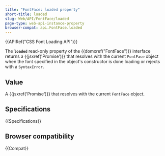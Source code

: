 ```yaml
---
title: "FontFace: loaded property"
short-title: loaded
slug: Web/API/FontFace/loaded
page-type: web-api-instance-property
browser-compat: api.FontFace.loaded
---
```


{{APIRef("CSS Font Loading API")}}

The **`loaded`** read-only property of the {{domxref("FontFace")}} interface returns a {{jsxref('Promise')}} that resolves with the current `FontFace` object when the font specified in the object's constructor is done loading or rejects with a `SyntaxError`.

## Value

A {{jsxref('Promise')}} that resolves with the current `FontFace` object.

## Specifications

{{Specifications}}

## Browser compatibility

{{Compat}}
